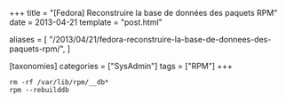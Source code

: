 +++
title = "[Fedora] Reconstruire la base de données des paquets RPM"
date = 2013-04-21
template = "post.html"

aliases = [
  "/2013/04/21/fedora-reconstruire-la-base-de-donnees-des-paquets-rpm/",
]

[taxonomies]
categories = ["SysAdmin"]
tags = ["RPM"]
+++
```
rm -rf /var/lib/rpm/__db*
rpm --rebuilddb
```
